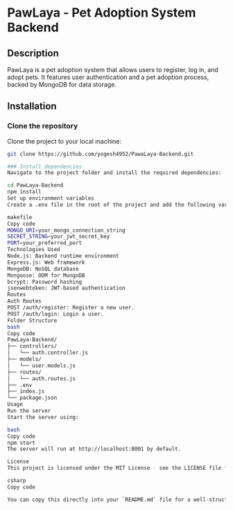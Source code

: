 # PawLaya - Pet Adoption System Backend

## Description

PawLaya is a pet adoption system that allows users to register, log in, and adopt pets. It features user authentication and a pet adoption process, backed by MongoDB for data storage.

## Installation

### Clone the repository

Clone the project to your local machine:

```bash
git clone https://github.com/yogesh4952/PawaLaya-Backend.git

### Install dependencies
Navigate to the project folder and install the required dependencies:

cd PawLaya-Backend
npm install
Set up environment variables
Create a .env file in the root of the project and add the following variables:

makefile
Copy code
MONGO_URI=your_mongo_connection_string
SECRET_STRING=your_jwt_secret_key
PORT=your_preferred_port
Technologies Used
Node.js: Backend runtime environment
Express.js: Web framework
MongoDB: NoSQL database
Mongoose: ODM for MongoDB
bcrypt: Password hashing
jsonwebtoken: JWT-based authentication
Routes
Auth Routes
POST /auth/register: Register a new user.
POST /auth/login: Login a user.
Folder Structure
bash
Copy code
PawLaya-Backend/
├── controllers/
│   └── auth.controller.js
├── models/
│   └── user.models.js
├── routes/
│   └── auth.routes.js
├── .env
├── index.js
└── package.json
Usage
Run the server
Start the server using:

bash
Copy code
npm start
The server will run at http://localhost:8001 by default.

License
This project is licensed under the MIT License - see the LICENSE file for details.

csharp
Copy code

You can copy this directly into your `README.md` file for a well-structured documentation.
```
